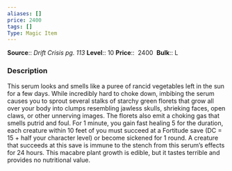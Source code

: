 ```yaml
---
aliases: []
price: 2400
tags: []
Type: Magic Item
---
```


**Source**:: _Drift Crisis pg. 113_
**Level**:: 10
**Price**::  2400 
**Bulk**:: L

### Description

This serum looks and smells like a puree of rancid vegetables left in the sun for a few days. While incredibly hard to choke down, imbibing the serum causes you to sprout several stalks of starchy green florets that grow all over your body into clumps resembling jawless skulls, shrieking faces, open claws, or other unnerving images. The florets also emit a choking gas that smells putrid and foul. For 1 minute, you gain fast healing 5 for the duration, each creature within 10 feet of you must succeed at a Fortitude save (DC = 15 + half your character level) or become sickened for 1 round. A creature that succeeds at this save is immune to the stench from this serum’s effects for 24 hours. This macabre plant growth is edible, but it tastes terrible and provides no nutritional value.
